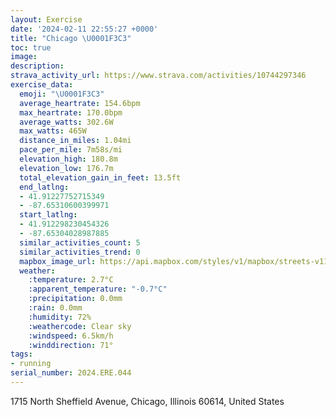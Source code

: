 ```yaml
---
layout: Exercise
date: '2024-02-11 22:55:27 +0000'
title: "Chicago \U0001F3C3"
toc: true
image:
description:
strava_activity_url: https://www.strava.com/activities/10744297346
exercise_data:
  emoji: "\U0001F3C3"
  average_heartrate: 154.6bpm
  max_heartrate: 170.0bpm
  average_watts: 302.6W
  max_watts: 465W
  distance_in_miles: 1.04mi
  pace_per_mile: 7m58s/mi
  elevation_high: 180.8m
  elevation_low: 176.7m
  total_elevation_gain_in_feet: 13.5ft
  end_latlng:
  - 41.91227752715349
  - -87.65310600399971
  start_latlng:
  - 41.912298230454326
  - -87.65304028987885
  similar_activities_count: 5
  similar_activities_trend: 0
  mapbox_image_url: https://api.mapbox.com/styles/v1/mapbox/streets-v11/static/path-5+787af2-1.0(cvx~Fjv~uOd%40CRBZ%3FDD%40TBHd%40Eb%40BPFR%5CDBNADBTr%40P%5EHBHAxAm%40t%40u%40j%40q%40TSb%40U~%40aAtCmBpAcADCN%40BARUJIB%40EL%5Dl%40u%40d%40c%40b%40GBEA%3FGDG%5CMXUj%40%5Bb%40m%40g%40%5Ee%40F_%40RyB%60B_Aj%40aApA_%40%5EyBjB%5BP%7D%40PQ%3FOMYw%40OYKMi%40SSCsAJQ%3FIECEEYY%40),pin-s-s+e5b22e(-87.65302,41.9109),pin-s-f+89ae00(-87.65306000000001,41.910899999999984)/auto/800x800?access_token=pk.eyJ1Ijoiam9zaGJlY2ttYW4iLCJhIjoiY205eWR2aDd1MWZ6djJrbXc4a3M0bWZleiJ9.XiG9OWkNcZk2QzjJbxLB4A
  weather:
    :temperature: 2.7°C
    :apparent_temperature: "-0.7°C"
    :precipitation: 0.0mm
    :rain: 0.0mm
    :humidity: 72%
    :weathercode: Clear sky
    :windspeed: 6.5km/h
    :winddirection: 71°
tags:
- running
serial_number: 2024.ERE.044
---
```

1715 North Sheffield Avenue, Chicago, Illinois 60614, United States

